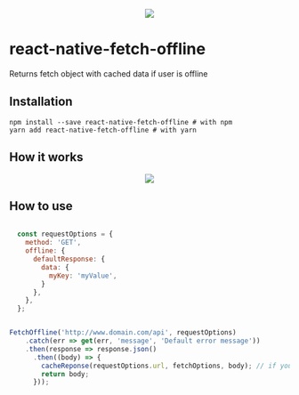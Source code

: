 
<p align="center"><a href="https://travis-ci.org/hardeepamritsar/react-native-fetch-offline"><img src="https://api.travis-ci.org/hardeepamritsar/react-native-fetch-offline.svg?branch=master"/></a></p>

# react-native-fetch-offline
Returns fetch object with cached data if user is offline

## Installation

```
npm install --save react-native-fetch-offline # with npm
yarn add react-native-fetch-offline # with yarn
```

## How it works

<p align="center"><a href="https://i.imgur.com/X5X9FFq.png"><img src="https://i.imgur.com/X5X9FFq.png"/></a></p>


## How to use
```javascript

  const requestOptions = {
    method: 'GET',
    offline: {
      defaultResponse: {
        data: {
          myKey: 'myValue',
        }
      },
    },
  };


FetchOffline('http://www.domain.com/api', requestOptions)
    .catch(err => get(err, 'message', 'Default error message'))
    .then(response => response.json()
      .then((body) => {
        cacheReponse(requestOptions.url, fetchOptions, body); // if you want to cache response (to be returened for future calls while being offline)
        return body;
      }));
```
